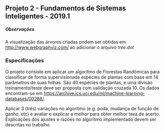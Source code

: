 ## Projeto 2 - Fundamentos de Sistemas Inteligentes - 2019.1

##### Observações

A visualização das árvores criadas podem ser obtidas em http://www.webgraphviz.com/ ao adicionar o arquivo *tree.dot*

### Especificações

O projeto consiste em aplicar um algoritmo de Florestas Randômicas para classificar de forma
supervisionada espécies de plantas com base em 14 parâmetros de suas folhas. São 40 espécies de plantas, e uma divisão treinamento/teste deve ser proposta com validação cruzada 10. Os dados encontram-se em https://archive.ics.uci.edu/ml/machine-learning-databases/00288/.

Aplicar 3 (três) variações no algoritmo (e.g. poda, mudança de função de ganho, etc) e avaliar e
explicar a melhor para obter melhor taxa de acerto. Explicações dos ajustes e razões no algoritmo implementado devem ser descritas no trabalho.
